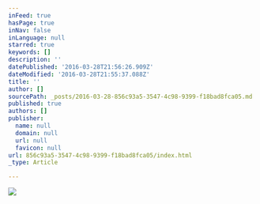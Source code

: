 ```yaml
---
inFeed: true
hasPage: true
inNav: false
inLanguage: null
starred: true
keywords: []
description: ''
datePublished: '2016-03-28T21:56:26.909Z'
dateModified: '2016-03-28T21:55:37.088Z'
title: ''
author: []
sourcePath: _posts/2016-03-28-856c93a5-3547-4c98-9399-f18bad8fca05.md
published: true
authors: []
publisher:
  name: null
  domain: null
  url: null
  favicon: null
url: 856c93a5-3547-4c98-9399-f18bad8fca05/index.html
_type: Article

---
```

![](https://the-grid-user-content.s3-us-west-2.amazonaws.com/942b9d67-5e5d-4e88-bfa3-ca5442bc6917.gif)